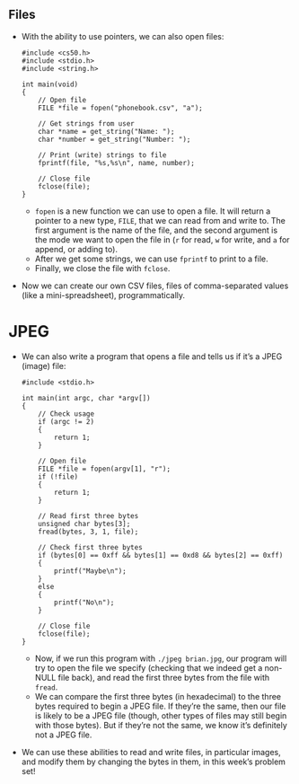 
Files
-----

*   With the ability to use pointers, we can also open files:
    
        #include <cs50.h>
        #include <stdio.h>
        #include <string.h>
        
        int main(void)
        {
            // Open file
            FILE *file = fopen("phonebook.csv", "a");
        
            // Get strings from user
            char *name = get_string("Name: ");
            char *number = get_string("Number: ");
        
            // Print (write) strings to file
            fprintf(file, "%s,%s\n", name, number);
        
            // Close file
            fclose(file);
        }
        
    
    *   `fopen` is a new function we can use to open a file. It will return a pointer to a new type, `FILE`, that we can read from and write to. The first argument is the name of the file, and the second argument is the mode we want to open the file in (`r` for read, `w` for write, and `a` for append, or adding to).
    *   After we get some strings, we can use `fprintf` to print to a file.
    *   Finally, we close the file with `fclose`.
*   Now we can create our own CSV files, files of comma-separated values (like a mini-spreadsheet), programmatically.

JPEG
====

*   We can also write a program that opens a file and tells us if it’s a JPEG (image) file:
    
        #include <stdio.h>
        
        int main(int argc, char *argv[])
        {
            // Check usage
            if (argc != 2)
            {
                return 1;
            }
        
            // Open file
            FILE *file = fopen(argv[1], "r");
            if (!file)
            {
                return 1;
            }
        
            // Read first three bytes
            unsigned char bytes[3];
            fread(bytes, 3, 1, file);
        
            // Check first three bytes
            if (bytes[0] == 0xff && bytes[1] == 0xd8 && bytes[2] == 0xff)
            {
                printf("Maybe\n");
            }
            else
            {
                printf("No\n");
            }
        
            // Close file
            fclose(file);
        }
        
    
    *   Now, if we run this program with `./jpeg brian.jpg`, our program will try to open the file we specify (checking that we indeed get a non-NULL file back), and read the first three bytes from the file with `fread`.
    *   We can compare the first three bytes (in hexadecimal) to the three bytes required to begin a JPEG file. If they’re the same, then our file is likely to be a JPEG file (though, other types of files may still begin with those bytes). But if they’re not the same, we know it’s definitely not a JPEG file.
*   We can use these abilities to read and write files, in particular images, and modify them by changing the bytes in them, in this week’s problem set!
